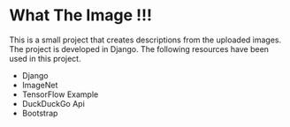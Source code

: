 # What The Image !!!

This is a small project that creates descriptions from the uploaded images. The project is developed in Django.
The following resources have been used in this project.
- Django
- ImageNet
- TensorFlow Example
- DuckDuckGo Api
- Bootstrap

